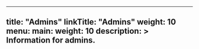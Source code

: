 
---
title: "Admins"
linkTitle: "Admins"
weight: 10
menu:
  main:
    weight: 10
description: >
  Information for admins.
---

